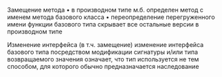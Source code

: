 Замещение метода 
• в производном типе м.б. определен метод с именем метода базового класса
• переопределение перегруженного имени функции базового типа скрывает все остальные версии в производном типе

Изменение интерфейса (в т.ч. замещение) 
изменение интерфейса базового типа посредством модификации сигнатуры и/или типа возвращаемого значения означает, что тип используется не тем способом, для которого обычно предназначается наследование